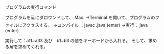 プログラムの実行コマンド

プログラムを💻にダロウンドして、
Mac: 
→Terminal を開いて、プログラムのファイルにアクセスする。
→コンパイル ：javac <class name>.java    (enter)
→実行： java <class name>      (enter)
  
  
実行して：a11~a33 及び　b1~b3 の値をキーボードから入れる。
そして、求める解を求めてくれる。
